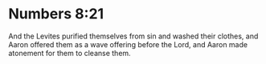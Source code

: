 # Numbers 8:21

And the Levites purified themselves from sin and washed their clothes, and Aaron offered them as a wave offering before the Lord, and Aaron made atonement for them to cleanse them.
